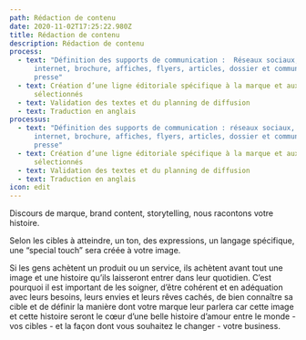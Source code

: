 ```yaml
---
path: Rédaction de contenu
date: 2020-11-02T17:25:22.980Z
title: Rédaction de contenu
description: Rédaction de contenu
process:
  - text: "Définition des supports de communication :  Réseaux sociaux, site
      internet, brochure, affiches, flyers, articles, dossier et communiqué de
      presse"
  - text: Création d’une ligne éditoriale spécifique à la marque et aux supports
      sélectionnés
  - text: Validation des textes et du planning de diffusion
  - text: Traduction en anglais
processus:
  - text: "Définition des supports de communication : réseaux sociaux, site
      internet, brochure, affiches, flyers, articles, dossier et communiqué de
      presse"
  - text: Création d’une ligne éditoriale spécifique à la marque et aux supports
      sélectionnés
  - text: Validation des textes et du planning de diffusion
  - text: Traduction en anglais
icon: edit
---
```

Discours de marque, brand content, storytelling, nous racontons votre histoire.

Selon les cibles à atteindre, un ton, des expressions, un langage spécifique, une “special touch” sera créée à votre image.

Si les gens achètent un produit ou un service, ils achètent avant tout une image et une histoire qu’ils laisseront entrer dans leur quotidien. C’est pourquoi il est important de les soigner, d’être cohérent et en adéquation avec leurs besoins, leurs envies et leurs rêves cachés, de bien connaître sa cible et de définir la manière dont votre marque leur parlera car cette image et cette histoire seront le cœur d’une belle histoire d’amour entre le monde - vos cibles - et la façon dont vous souhaitez le changer - votre business.